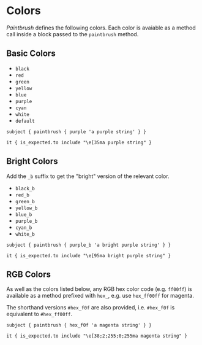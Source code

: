 # Colors

_Paintbrush_ defines the following colors. Each color is avaiable as a method call inside a block passed to the `paintbrush` method.

## Basic Colors

* `black`
* `red`
* `green`
* `yellow`
* `blue`
* `purple`
* `cyan`
* `white`
* `default`

```rspec:ansi
subject { paintbrush { purple 'a purple string' } }

it { is_expected.to include "\e[35ma purple string" }
```

## Bright Colors

Add the `_b` suffix to get the "bright" version of the relevant color.

* `black_b`
* `red_b`
* `green_b`
* `yellow_b`
* `blue_b`
* `purple_b`
* `cyan_b`
* `white_b`

```rspec:ansi
subject { paintbrush { purple_b 'a bright purple string' } }

it { is_expected.to include "\e[95ma bright purple string" }
```

## RGB Colors

As well as the colors listed below, any RGB hex color code (e.g. `ff00ff`) is available as a method prefixed with `hex_`, e.g. use `hex_ff00ff` for magenta.

The shorthand versions `#hex_f0f` are also provided, i.e. `#hex_f0f` is equivalent to `#hex_ff00ff`.

```rspec:ansi
subject { paintbrush { hex_f0f 'a magenta string' } }

it { is_expected.to include "\e[38;2;255;0;255ma magenta string" }
```
